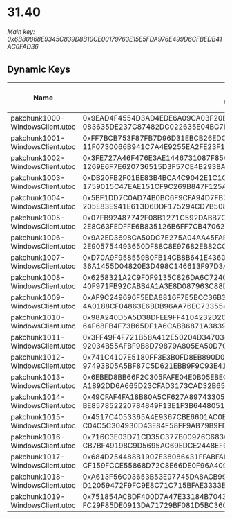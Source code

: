 # 31.40

###### *Main key: 0x6B80868E9345C839D8B10CE00179763E15E5FDA976E499D6CFBEDB41AC0FAD36*

## Dynamic Keys

| Name                              | Key</br>GUID                                                                                            | High Res Textures |
|-----------------------------------|---------------------------------------------------------------------------------------------------------|-------------------|
| pakchunk1000-WindowsClient.utoc   | 0x9EAD4F4554D3AD4EDE6A09CA03F20EE4662314F17A5DDDA65C3605ED8AE7BA65</br>083635DE237C87482DC022635E04BC7E | ✔️                |
| pakchunk1001-WindowsClient.utoc   | 0xFF7BCB753F87FB7D96D31EBCB26EDC5690582B56A630F99C553BE2572336E5D6</br>11F0730066B941C7A4E9255EA2FE23F1 | ❌                |
| pakchunk1002-WindowsClient.utoc   | 0x3FE727A46F476E3AE1446731087F850F90B5F5C4908A3D95EE91D3B1B55F8BF4</br>1269E6F7E620736515D3F57CE4B2938A | ✔️                |
| pakchunk1003-WindowsClient.utoc   | 0xDB20FB2F01BE83B4BCA4C9042E1C1C1D73BD67D976FB8529C18645ABF7C74AEC</br>1759015C47EAE151CF9C269B847F125A | ✔️                |
| pakchunk1004-WindowsClient.utoc   | 0x5BF1DD7C0AD74B0BC6F9CFA94D7FB768DA096B0BB894FB01F9C3D6A673019D90</br>205E83E941E613D6DDF175294CD7B508 | ✔️                |
| pakchunk1005-WindowsClient.utoc   | 0x07FB92487742F08B1271C592DABB7C0A0D250631B7FA4F8D72EDA9FEAB41F354</br>2E8C63FEDFFE6B835126B6FF7CB47062 | ✔️                |
| pakchunk1006-WindowsClient.utoc   | 0x9A2ED3698CA50DC7E275A04AA45FAB1C453D1EE30E1E656A862B9A8380BC2925</br>2E905754493650DF88C8E97682EB82CC | ✔️                |
| pakchunk1007-WindowsClient.utoc   | 0xD70A9F958559B0FB14CB8B641E436014D8FB082E65CA1D1F5001494F552C9222</br>36A1455D04820E3D498C146613F97D3A | ❌                |
| pakchunk1008-WindowsClient.utoc   | 0x6258321A2C9F0F9135C826DA6C72402F30DC2C9CF4FF838DCD371752A0C1FBB6</br>40F971FB92CABB4A1A3E8D087963C88D | ✔️                |
| pakchunk1009-WindowsClient.utoc   | 0xAF9C249696F5EDA8816F7E5BCC36B3EBE58561F2D0A67F498D8A7CE4235671EE</br>4A0188CF04863E6BDB96AA76EC733554 | ✔️                |
| pakchunk1010-WindowsClient.utoc   | 0x98A240D5A5D38DFEE9FF4104232D20F994B57511C5F49BBD4B0890A8CAAD8147</br>64F68FB4F73B65DF1A6CABB6871A3839 | ❌                |
| pakchunk1011-WindowsClient.utoc   | 0x3FF49F4F721B58A412E50204D347034FFA91E6899A9B516508D11B98AE3862EA</br>92034B55AFBF9B8D79879A805EA50D70 | ✔️                |
| pakchunk1012-WindowsClient.utoc   | 0x741C4107E5180FF3E3B0FD8EB890D07656B5D9E9B3FF2D93A5869C9CE2A07432</br>97493B05A5BF87C5D621EBB9F9C93E41 | ❌                |
| pakchunk1013-WindowsClient.utoc   | 0x6EBED8BB66F2C305FAFE04E0B05EBEC8E82F6A0F769C71C1ACDCD29D062F325E</br>A1892DD6A665D23CFAD3173CAD32B65C | ✔️                |
| pakchunk1014-WindowsClient.utoc   | 0x49CFAF4FA18B80A5CF627A89743305FA225FDC60CCAB84B3E31D65C5F0FD074E</br>BE857852220784849F13E1F3B6448051 | ❌                |
| pakchunk1015-WindowsClient.utoc   | 0x4517C4053365A4E9367CBE6601AC0EDF5B2E29507E07A022501F2FC3194B5FAE</br>C04C5C304930D43E84F58FF9AB79B9FD | ✔️                |
| pakchunk1016-WindowsClient.utoc   | 0x716C3E03D71CD35C377B00976C683C2FB1023E7524EA4CBFFE35B4903BC4D41F</br>CB7BF49198C9D5695AC69EDCE2448EF6 | ✔️                |
| pakchunk1017-WindowsClient.utoc   | 0x684D754488B1907E38086431FFABFAFD559702DB55244444F2E167C8E1E41751</br>CF159FCCE55868D72C8E66DE0F96A409 | ❌                |
| pakchunk1018-WindowsClient.utoc   | 0xA613F56C03653B53E97745DA8ACB99F80D08B8118A940380CE658C3C6B1CF06D</br>D12059472F9FC9E8C71C715BFAE3333B | ✔️                |
| pakchunk1019-WindowsClient.utoc   | 0x751854ACBDF400D7A47E33184B70437EEC54CBE8E890F1B263542DECE61FA2A0</br>FC29F85DE0913DA71729BF081D5BC360 | ❌                |

